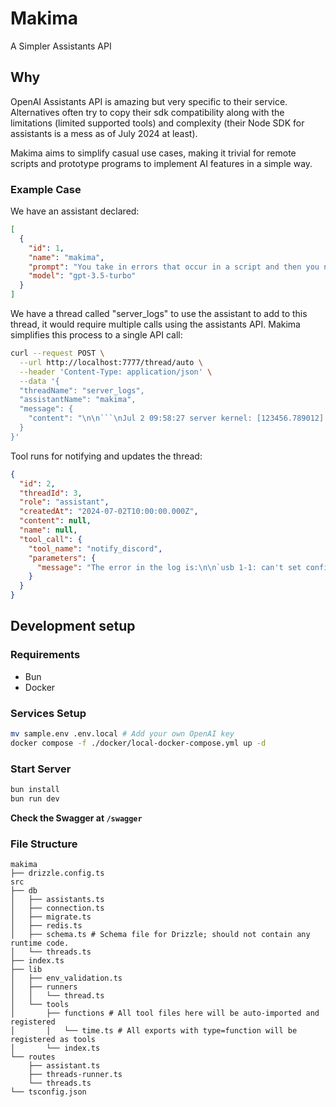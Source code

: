 # Makima

A Simpler Assistants API

## Why

OpenAI Assistants API is amazing but very specific to their service. Alternatives often try to copy their sdk compatibility along with the limitations (limited supported tools) and complexity (their Node SDK for assistants is a mess as of July 2024 at least).

Makima aims to simplify casual use cases, making it trivial for remote scripts and prototype programs to implement AI features in a simple way.

### Example Case

We have an assistant declared:

```json
[
  {
    "id": 1,
    "name": "makima",
    "prompt": "You take in errors that occur in a script and then you need to notify the user exactly the important part, or if it's verbose explain the error in the notification.",
    "model": "gpt-3.5-turbo"
  }
]
```

We have a thread called "server_logs" to use the assistant to add to this thread, it would require multiple calls using the assistants API. Makima simplifies this process to a single API call:

````bash
curl --request POST \
  --url http://localhost:7777/thread/auto \
  --header 'Content-Type: application/json' \
  --data '{
  "threadName": "server_logs",
  "assistantName": "makima",
  "message": {
    "content": "\n\n```\nJul 2 09:58:27 server kernel: [123456.789012] usb 1-1: new high-speed USB device number 7 using xhci_hcd\nJul 2 09:58:27 server kernel: [123456.789456] usb 1-1: New USB device found, idVendor=0781, idProduct=5567\nJul 2 09:58:27 server kernel: [123456.789789] usb 1-1: New USB device strings: Mfr=1, Product=2, SerialNumber=3\nJul 2 09:58:27 server kernel: [123456.789999] usb 1-1: Product: Cruzer Blade\nJul 2 09:58:27 server kernel: [123456.790123] usb 1-1: Manufacturer: SanDisk\nJul 2 09:58:27 server kernel: [123456.790456] usb 1-1: SerialNumber: 1234567890ABCDE\nJul 2 09:58:27 server kernel: [123456.791234] usb 1-1: can'\''t set config #1, error -32\n```\n"
  }
}'

````

Tool runs for notifying and updates the thread:

```json
{
  "id": 2,
  "threadId": 3,
  "role": "assistant",
  "createdAt": "2024-07-02T10:00:00.000Z",
  "content": null,
  "name": null,
  "tool_call": {
    "tool_name": "notify_discord",
    "parameters": {
      "message": "The error in the log is:\n\n`usb 1-1: can't set config #1, error -32`\n\nExplanation: The system tried to set the configuration for the USB device but encountered an error (`error -32`). This could be due to a hardware issue with the USB device or a compatibility problem with the USB controller. It might be worth trying a different USB port or device to see if the problem persists."
    }
  }
}
```

## Development setup

### Requirements

- Bun
- Docker

### Services Setup

```bash
mv sample.env .env.local # Add your own OpenAI key
docker compose -f ./docker/local-docker-compose.yml up -d
```

### Start Server

```bash
bun install
bun run dev
```

**Check the Swagger at `/swagger`**

### File Structure

```
makima
├── drizzle.config.ts
src
├── db
│   ├── assistants.ts
│   ├── connection.ts
│   ├── migrate.ts
│   ├── redis.ts
│   ├── schema.ts # Schema file for Drizzle; should not contain any runtime code.
│   └── threads.ts
├── index.ts
├── lib
│   ├── env_validation.ts
│   ├── runners
│   │   └── thread.ts
│   └── tools
│       ├── functions # All tool files here will be auto-imported and registered
│       │   └── time.ts # All exports with type=function will be registered as tools
│       └── index.ts
└── routes
    ├── assistant.ts
    ├── threads-runner.ts
    └── threads.ts
└── tsconfig.json
```
